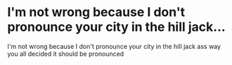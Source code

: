 # I'm not wrong because I don't pronounce your city in the hill jack…

I'm not wrong because I don't pronounce your city in the hill jack ass way you all decided it should be pronounced 
